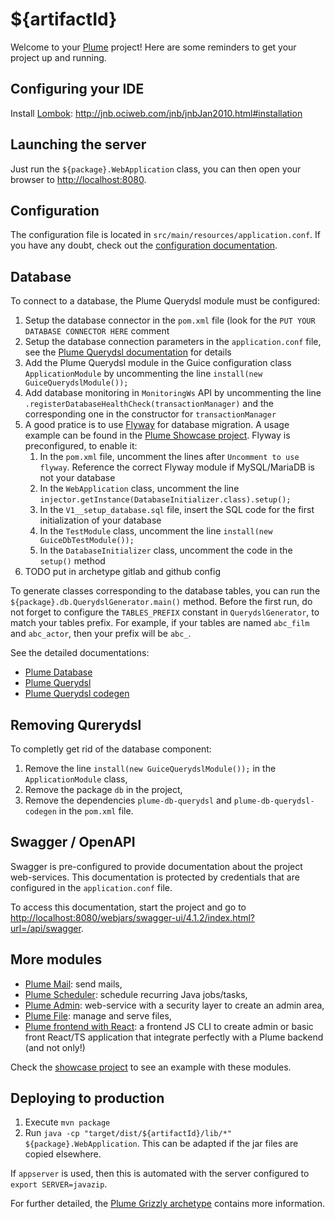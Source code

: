 ${artifactId}
=============

Welcome to your [Plume](https://github.com/Coreoz/Plume) project!
Here are some reminders to get your project up and running.

Configuring your IDE
--------------------
Install [Lombok](https://projectlombok.org/): http://jnb.ociweb.com/jnb/jnbJan2010.html#installation

Launching the server
--------------------
Just run the `${package}.WebApplication` class, you can then open your browser to <http://localhost:8080>.

Configuration
-------------
The configuration file is located in `src/main/resources/application.conf`.
If you have any doubt, check out the [configuration documentation](https://github.com/Coreoz/Plume/tree/master/plume-conf). 

Database
--------
To connect to a database, the Plume Querydsl module must be configured:
1. Setup the database connector in the `pom.xml` file (look for the `PUT YOUR DATABASE CONNECTOR HERE` comment
2. Setup the database connection parameters in the `application.conf` file,
see the [Plume Querydsl documentation](https://github.com/Coreoz/Plume/tree/master/plume-db-querydsl#configuration) for details
3. Add the Plume Querydsl module in the Guice configuration class `ApplicationModule`
by uncommenting the line `install(new GuiceQuerydslModule());`
4. Add database monitoring in `MonitoringWs` API by uncommenting the line `.registerDatabaseHealthCheck(transactionManager)` and the corresponding one in the constructor for `transactionManager`
5. A good pratice is to use [Flyway](https://github.com/flyway/flyway) for database migration. A usage example can be found in the [Plume Showcase project](https://github.com/Coreoz/Plume-showcase). Flyway is  preconfigured, to enable it: 
   1. In the `pom.xml` file, uncomment the lines after `Uncomment to use flyway`. Reference the correct Flyway module if MySQL/MariaDB is not your database
   2. In the `WebApplication` class, uncomment the line `injector.getInstance(DatabaseInitializer.class).setup();`
   3. In the `V1__setup_database.sql` file, insert the SQL code for the first initialization of your database
   4. In the `TestModule` class, uncomment the line `install(new GuiceDbTestModule());`
   5. In the `DatabaseInitializer` class, uncomment the code in the `setup()` method
6. TODO put in archetype gitlab and github config

To generate classes corresponding to the database tables,
you can run the `${package}.db.QuerydslGenerator.main()` method.
Before the first run, do not forget to configure
the `TABLES_PREFIX` constant in `QuerydslGenerator`, to match your tables prefix.
For example, if your tables are named `abc_film` and `abc_actor`, then your prefix will be `abc_`.

See the detailed documentations:
- [Plume Database](https://github.com/Coreoz/Plume/tree/master/plume-db)
- [Plume Querydsl](https://github.com/Coreoz/Plume/tree/master/plume-db-querydsl)
- [Plume Querydsl codegen](https://github.com/Coreoz/Plume/tree/master/plume-db-querydsl-codegen)

Removing Qurerydsl
------------------
To completly get rid of the database component:
1. Remove the line `install(new GuiceQuerydslModule());` in the `ApplicationModule` class,
2. Remove the package `db` in the project,
3. Remove the dependencies `plume-db-querydsl` and `plume-db-querydsl-codegen` in the `pom.xml` file.

Swagger / OpenAPI
-----------------
Swagger is pre-configured to provide documentation about the project web-services.
This documentation is protected by credentials that are configured in the `application.conf` file.

To access this documentation, start the project
and go to <http://localhost:8080/webjars/swagger-ui/4.1.2/index.html?url=/api/swagger>.

More modules
------------
- [Plume Mail](https://github.com/Coreoz/Plume/tree/master/plume-mail): send mails,
- [Plume Scheduler](https://github.com/Coreoz/Plume/tree/master/plume-scheduler): schedule recurring Java jobs/tasks,
- [Plume Admin](https://github.com/Coreoz/Plume-admin): web-service with a security layer to create an admin area,
- [Plume File](https://github.com/Coreoz/Plume-file): manage and serve files,
- [Plume frontend with React](https://github.com/Coreoz/create-plume-react-project): a frontend JS CLI to create admin or basic front React/TS application that integrate perfectly with a Plume backend (and not only!)

Check the [showcase project](https://github.com/Coreoz/Plume-showcase)
to see an example with these modules.

Deploying to production
-----------------------
1. Execute `mvn package`
2. Run `java -cp "target/dist/${artifactId}/lib/*" ${package}.WebApplication`. This can be adapted if the jar files are copied elsewhere.

If `appserver` is used, then this is automated with the server configured to `export SERVER=javazip`.

For further detailed, the [Plume Grizzly archetype](https://github.com/Coreoz/Plume-archetypes/tree/master/plume-archetype-querydsl-jersey-guice-grizzly) contains more information.
